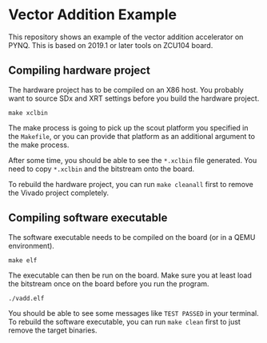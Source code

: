 # Vector Addition Example

This repository shows an example of the vector addition accelerator on PYNQ. 
This is based on 2019.1 or later tools on ZCU104 board.

## Compiling hardware project

The hardware project has to be compiled on an X86 host. You probably want
to source SDx and XRT settings before you build the hardware project.

```
make xclbin
```

The make process is going to pick up the scout platform you specified in
the `Makefile`, or you can provide that platform as an additional argument
to the make process.

After some time, you should be able to see the `*.xclbin` file generated.
You need to copy `*.xclbin` and the bitstream onto the board.

To rebuild the hardware project, you can run `make cleanall` first to remove
the Vivado project completely.

## Compiling software executable

The software executable needs to be compiled on the board (or in a QEMU
environment). 

```
make elf
```

The executable can then be run on the board. Make sure you at least load
the bitstream once on the board before you run the program.

```
./vadd.elf
```

You should be able to see some messages like `TEST PASSED` in your terminal.
To rebuild the software executable, you can run `make clean` first to just
remove the target binaries.
